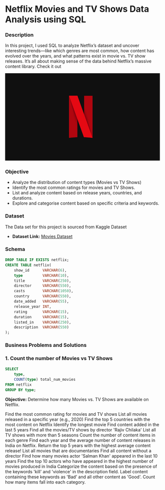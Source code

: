 # Netflix Movies and TV Shows Data Analysis using SQL

### Description
In this project, I used SQL to analyze Netflix’s dataset and uncover interesting trends—like which genres are most common, how content has evolved over the years, and what patterns exist in movie vs. TV show releases. It’s all about making sense of the data behind Netflix’s massive content library. Check it out

![Netflix_Logo](https://github.com/Josh-health/Netflix_sql_project./blob/main/BrandAssets_Logos_02-NSymbol.jpg)

### Objective
- Analyze the distribution of content types (Movies vs TV Shows)
- Identify the most common ratings for movies and TV Shows.
- List and analyze content based on release years, countries, and durations.
- Explore and categorise content based on specific criteria and keywords.

### Dataset
The Data set for this project is sourced from Kaggle Dataset
- **Dataset Link:** [Movies Dataset](https://www.kaggle.com/datasets/shivamb/netflix-shows)

### Schema
```sql
DROP TABLE IF EXISTS netflix;
CREATE TABLE netflix(
	show_id      VARCHAR(6),
    type         VARCHAR(10),
    title        VARCHAR(250),
    director     VARCHAR(550),
    casts        VARCHAR(1050),
    country      VARCHAR(550),
    date_added   VARCHAR(55),
    release_year INT,
    rating       VARCHAR(15),
    duration     VARCHAR(15),
    listed_in    VARCHAR(250),
    description  VARCHAR(550)
);
```
### Business Problems and Solutions

### 1. Count the number of Movies vs TV Shows

```sql
SELECT
	type,
	COUNT(type) total_num_movies
FROM netflix
GROUP BY type;
```
**Objective:** Determine how many Movies vs. TV Shows are available on Netflix.

Find the most common rating for movies and TV shows
List all movies released in a specific year (e.g., 2020)
Find the top 5 countries with the most content on Netflix
Identify the longest movie
Find content added in the last 5 years
Find all the movies/TV shows by director 'Rajiv Chilaka'
List all TV shows with more than 5 seasons
Count the number of content items in each genre
Find each year and the average number of content releases in India on Netflix. Return the top 5 years with the highest average content release!
List all movies that are documentaries
Find all content without a director
Find how many movies actor 'Salman Khan' appeared in the last 10 years
Find the top 10 actors who have appeared in the highest number of movies produced in India
Categorize the content based on the presence of the keywords 'kill' and 'violence' in the description field. Label content containing these keywords as 'Bad' and all other content as 'Good'. Count how many items fall into each category.
